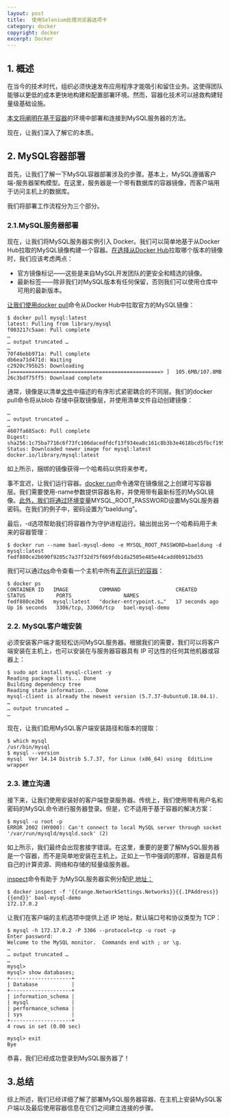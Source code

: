 ```yaml
---
layout: post
title:  使用Selenium处理浏览器选项卡
category: docker
copyright: docker
excerpt: Docker
---
```


## 1. 概述

在当今的技术时代，组织必须快速发布应用程序才能吸引和留住业务。这使得团队能够以更低的成本更快地构建和配置部署环境。然而，容器化技术可以拯救构建轻量级基础设施。

[本文将阐明在基于容器](https://www.baeldung.com/ops/docker-container-shell)的环境中部署和连接到MySQL服务器的方法。

现在，让我们深入了解它的本质。

## 2. MySQL容器部署

首先，让我们了解一下MySQL容器部署涉及的步骤。基本上，MySQL遵循客户端-服务器架构模型。在这里，服务器是一个带有数据库的容器镜像，而客户端用于访问主机上的数据库。

我们将部署工作流程分为三个部分。

### 2.1.MySQL服务器部署

现在，让我们将MySQL服务器实例引入 Docker。我们可以简单地基于从Docker Hub拉取的MySQL镜像构建一个容器。[在选择从Docker Hub](https://hub.docker.com/_/mysql)拉取哪个版本的镜像时，我们应该考虑两点：

-   官方镜像标记——这些是来自MySQL开发团队的更安全和精选的镜像。
-   最新标签——除非我们对MySQL版本有任何保留，否则我们可以使用仓库中可用的最新版本。

[让我们使用docker pull](https://docs.docker.com/engine/reference/commandline/pull/)命令从Docker Hub中拉取官方的MySQL镜像：

```plaintext
$ docker pull mysql:latest
latest: Pulling from library/mysql
f003217c5aae: Pull complete
…
… output truncated …
…
70f46ebb971a: Pull complete
db6ea71d471d: Waiting
c2920c795b25: Downloading [=================================================> ]  105.6MB/107.8MB
26c3bdf75ff5: Download complete
```

通常，镜像是以清单[文件](https://www.baeldung.com/ops/docker-images-vs-containers)中描述的有序形式紧密耦合的不同层。我们的docker pull命令将从blob 存储中获取镜像层，并使用清单文件自动创建镜像：

```plaintext
…
… output truncated …
…
4607fa685ac6: Pull complete
Digest: sha256:1c75ba7716c6f73fc106dacedfdcf13f934ea8c161c8b3b3e4618bcd5fbcf195
Status: Downloaded newer image for mysql:latest
docker.io/library/mysql:latest
```

如上所示，捆绑的镜像获得一个哈希码以供将来参考。

事不宜迟，让我们运行容器。[docker run](https://docs.docker.com/engine/reference/commandline/run/)命令通常在镜像层之上创建可写容器层。我们需要使用-name参数提供容器名称，并使用带有最新标签的MySQL镜像。[此外，我们将通过环境变量](https://www.baeldung.com/ops/docker-container-environment-variables)MYSQL_ROOT_PASSWORD设置MySQL服务器密码。在我们的例子中，密码设置为“baeldung”。

最后，-d选项帮助我们将容器作为守护进程运行。输出抛出另一个哈希码用于未来的容器管理：

```plaintext
$ docker run --name bael-mysql-demo -e MYSQL_ROOT_PASSWORD=baeldung -d mysql:latest
fedf880ce2b690f9205c7a37f32d75f669fdb1da2505e485e44cadd0b912bd35
```

我们可以通过[ps](https://docs.docker.com/engine/reference/commandline/ps/)命令查看一个主机中所有[正在运行的容器](https://www.baeldung.com/ops/docker-list-containers)：

```plaintext
$ docker ps
CONTAINER ID   IMAGE          COMMAND                  CREATED          STATUS          PORTS                 NAMES
fedf880ce2b6   mysql:latest   "docker-entrypoint.s…"   17 seconds ago   Up 16 seconds   3306/tcp, 33060/tcp   bael-mysql-demo
```

### 2.2. MySQL客户端安装

必须安装客户端才能轻松访问MySQL服务器。根据我们的需要，我们可以将客户端安装在主机上，也可以安装在与服务器容器具有 IP 可达性的任何其他机器或容器上：

```plaintext
$ sudo apt install mysql-client -y
Reading package lists... Done
Building dependency tree
Reading state information... Done
mysql-client is already the newest version (5.7.37-0ubuntu0.18.04.1).
…
… output truncated …
…
```

现在，让我们启用MySQL客户端安装路径和版本的提取：

```plaintext
$ which mysql
/usr/bin/mysql
$ mysql --version
mysql  Ver 14.14 Distrib 5.7.37, for Linux (x86_64) using  EditLine wrapper
```

### 2.3. 建立沟通

接下来，让我们使用安装好的客户端登录服务器。传统上，我们使用带有用户名和密码的MySQL命令进行服务器登录。但是，它不适用于基于容器的解决方案：

```plaintext
$ mysql -u root -p
ERROR 2002 (HY000): Can't connect to local MySQL server through socket '/var/run/mysqld/mysqld.sock' (2)
```

如上所示，我们最终会出现套接字错误。在这里，重要的是要了解MySQL服务器是一个容器，而不是简单地安装在主机上。正如上一节中强调的那样，容器是具有自己的计算资源、网络和存储的轻量级服务器。

[inspect](https://docs.docker.com/engine/reference/commandline/inspect/)命令有助于 为MySQL服务器实例分配[IP 地址：](https://www.baeldung.com/ops/docker-network-information)

```plaintext
$ docker inspect -f '{{range.NetworkSettings.Networks}}{{.IPAddress}}{{end}}' bael-mysql-demo
172.17.0.2
```

让我们在客户端的主机选项中提供上述 IP 地址，默认端口号和协议类型为 TCP：

```plaintext
$ mysql -h 172.17.0.2 -P 3306 --protocol=tcp -u root -p
Enter password:
Welcome to the MySQL monitor.  Commands end with ; or \g.
…
… output truncated …
…
mysql>
mysql> show databases;
+--------------------+
| Database           |
+--------------------+
| information_schema |
| mysql              |
| performance_schema |
| sys                |
+--------------------+
4 rows in set (0.00 sec)

mysql> exit
Bye
```

恭喜，我们已经成功登录到MySQL服务器了！

## 3.总结

综上所述，我们已经详细了解了部署MySQL服务器容器、在主机上安装MySQL客户端以及最后使用容器信息在它们之间建立连接的步骤。
